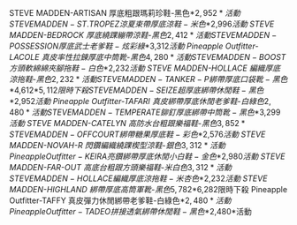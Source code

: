 STEVE MADDEN-ARTISAN 厚底粗跟瑪莉珍鞋-黑色*$2,952*活動 STEVE MADDEN-ST.TROPEZ 涼夏束帶厚底涼鞋-米色*$2,996*活動 STEVE MADDEN-BEDROCK 厚底繞踝繃帶涼鞋-黑色*$2,412*活動 STEVE MADDEN-POSSESSION 厚底武士老爹鞋-炫彩綠*$3,312*活動 Pineapple Outfitter-LACOLE 真皮率性拉鍊厚底中筒靴-黑色*$4,280*活動 STEVE MADDEN-BOOST 方頭軟綿綿夾腳拖鞋-白色*$2,232*活動 STEVE MADDEN-HOLLACE 編織厚底涼拖鞋-黑色*$2,232*活動 STEVE MADDEN-TANKER-P 綁帶厚底口袋靴-黑色*$4,612*$5,112限時下殺 STEVE MADDEN-SEIZE 超厚底綁帶休閒鞋-黑色*$2,952*活動 Pineapple Outfitter-TAFARI 真皮綁帶厚底休閒老爹鞋-白綠色*$2,480*活動 STEVE MADDEN-TEMPERATE 鉚釘厚底綁帶中筒靴-黑色*$3,299*活動 STEVE MADDEN-CATELYN 高防水台粗跟樂福鞋-黑色*$3,852* STEVE MADDEN-OFF COURT 綁帶糖果厚底鞋-彩色*$2,576*活動 STEVE MADDEN-NOVAH-R 閃鑽編織繞踝楔型涼鞋-銀色*$3,312*活動 Pineapple Outfitter-KEIRA 亮鑽綁帶厚底休閒小白鞋-金色*$2,980*活動 STEVE MADDEN-FAR-OUT 高底台粗跟方頭樂福鞋-米白色*$3,312*活動 STEVE MADDEN-HOLLACE 編織厚底涼拖鞋-米杏色*$2,232*活動 STEVE MADDEN-HIGHLAND 綁帶厚底高筒軍靴-黑色*$5,782*$6,282限時下殺 Pineapple Outfitter-TAFFY 真皮彈力休閒綁帶老爹鞋-白綠色*$2,480*活動 Pineapple Outfitter-TADEO 拼接透氣綁帶休閒鞋-黑色*$2,480*活動